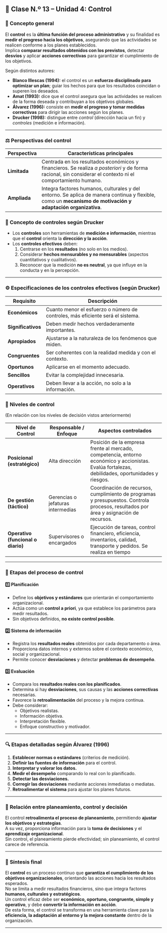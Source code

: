 ## 🧭 **Clase N.º 13 – Unidad 4: Control**

### 📌 **Concepto general**

El **control** es la **última función del proceso administrativo** y su finalidad es **medir el progreso hacia los objetivos**, asegurando que las actividades se realicen conforme a los planes establecidos.  
Implica **comparar resultados obtenidos con los previstos**, detectar **desvíos** y aplicar **acciones correctivas** para garantizar el cumplimiento de los objetivos.

Según distintos autores:

- **Blanco Illescas (1994):** el control es un **esfuerzo disciplinado para optimizar un plan**; guiar los hechos para que los resultados coincidan o superen los deseados.
- **Amat (1993):** dice que el control asegura que las actividades se realicen de la forma deseada y contribuyan a los objetivos globales.
- **Álvarez (1996):** consiste en **medir el progreso y tomar medidas correctivas** para dirigir las acciones según los planes.
- **Drucker (1998):** distingue entre _control_ (dirección hacia un fin) y _controles_ (medición e información).

---

### ⚖️ **Perspectivas del control**

|**Perspectiva**|**Características principales**|
|---|---|
|**Limitada**|Centrada en los resultados económicos y financieros. Se realiza _a posteriori_ y de forma racional, sin considerar el contexto ni el comportamiento humano.|
|**Ampliada**|Integra factores humanos, culturales y del entorno. Se aplica de manera continua y flexible, como un **mecanismo de motivación y adaptación organizativa**.|

### 🧩 **Concepto de controles según Drucker**

- Los **controles** son herramientas de **medición e información**, mientras que el **control** orienta la **dirección y la acción**.
- Los **controles efectivos** deben:
    1. Centrarse en los **resultados** (no solo en los medios).
    2. Considerar **hechos mensurables y no mensurables** (aspectos cuantitativos y cualitativos).
    3. Reconocer que la medición **no es neutral**, ya que influye en la conducta y en la percepción.

---

### ⚙️ **Especificaciones de los controles efectivos (según Drucker)**

|**Requisito**|**Descripción**|
|---|---|
|**Económicos**|Cuanto menor el esfuerzo o número de controles, más eficiente será el sistema.|
|**Significativos**|Deben medir hechos verdaderamente importantes.|
|**Apropiados**|Ajustarse a la naturaleza de los fenómenos que miden.|
|**Congruentes**|Ser coherentes con la realidad medida y con el contexto.|
|**Oportunos**|Aplicarse en el momento adecuado.|
|**Sencillos**|Evitar la complejidad innecesaria.|
|**Operativos**|Deben llevar a la acción, no solo a la información.|

### 🧱 **Niveles de control**

(En relación con los niveles de decisión vistos anteriormente)

|**Nivel de Control**|**Responsable / Enfoque**|**Aspectos controlados**|
|---|---|---|
|**Posicional (estratégico)**|Alta dirección|Posición de la empresa frente al mercado, competencia, entorno económico y accionistas. Evalúa fortalezas, debilidades, oportunidades y riesgos.|
|**De gestión (táctico)**|Gerencias o jefaturas intermedias|Coordinación de recursos, cumplimiento de programas y presupuestos. Controla procesos, resultados por área y asignación de recursos.|
|**Operativo (funcional o diario)**|Supervisores o encargados|Ejecución de tareas, control financiero, eficiencia, inventarios, calidad, transporte y pedidos. Se realiza en tiempo|

---

### 🧮 **Etapas del proceso de control**

#### 1️⃣ **Planificación**

- Define los **objetivos y estándares** que orientarán el comportamiento organizacional.
- Actúa como un **control a priori**, ya que establece los parámetros para medir resultados.
- Sin objetivos definidos, **no existe control posible**.

#### 2️⃣ **Sistema de información**

- Registra los **resultados reales** obtenidos por cada departamento o área.
- Proporciona datos internos y externos sobre el contexto económico, social y organizacional.
- Permite conocer **desviaciones** y detectar **problemas de desempeño**.

#### 3️⃣ **Evaluación**

- Compara los **resultados reales con los planificados**.
- Determina si hay **desviaciones**, sus causas y las **acciones correctivas** necesarias.
- Favorece la **retroalimentación** del proceso y la mejora continua.
- Debe considerar:
    - Objetivos realistas.
    - Información objetiva.
    - Interpretación flexible.
    - Enfoque constructivo y motivador.

---

### 🔍 **Etapas detalladas según Álvarez (1996)**

1. **Establecer normas o estándares** (criterios de medición).
2. **Definir las fuentes de información** para el control.
3. **Interpretar y valorar los datos.**
4. **Medir el desempeño** comparando lo real con lo planificado.
5. **Detectar las desviaciones.**
6. **Corregir las desviaciones** mediante acciones inmediatas o mediatas.
7. **Retroalimentar el sistema** para ajustar los planes futuros.

---

### 🧩 **Relación entre planeamiento, control y decisión**

El control **retroalimenta el proceso de planeamiento**, permitiendo **ajustar los objetivos y estrategias**.  
A su vez, proporciona información para la **toma de decisiones** y el **aprendizaje organizacional**.  
Sin control, el planeamiento pierde efectividad; sin planeamiento, el control carece de referencia.

---
### 🧭 **Síntesis final**

El **control** es un proceso continuo que **garantiza el cumplimiento de los objetivos organizacionales**, orientando las acciones hacia los resultados esperados.  
No se limita a medir resultados financieros, sino que integra factores **humanos, culturales y estratégicos**.  
Un control eficaz debe ser **económico, oportuno, congruente, simple y operativo**, y debe **convertir la información en acción**.  
De esta forma, el control se transforma en una herramienta clave para la **eficiencia, la adaptación al entorno y la mejora constante** dentro de la organización.

---